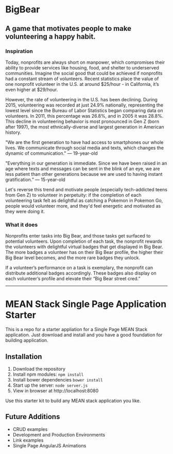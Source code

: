 # BigBear
## A game that motivates people to make volunteering a happy habit.

### Inspiration
Today, nonprofits are always short on manpower, which compromises their ability to provide services like housing, food, and shelter to underserved communities. Imagine the social good that could be achieved if nonprofits had a constant stream of volunteers. Recent statistics place the value of one nonprofit volunteer in the U.S. at around $25/hour - in California, it’s even higher at $29/hour.

However, the rate of volunteering in the U.S. has been declining. During 2015, volunteering was recorded at just 24.9% nationally, representing the lowest level since the Bureau of Labor Statistics began comparing data on volunteers. In 2011, this percentage was 26.8%, and in 2005 it was 28.8%. This decline in volunteering behavior is most pronounced in Gen Z (born after 1997), the most ethnically-diverse and largest generation in American history.

"We are the first generation to have had access to smartphones our whole lives. We communicate through social media and texts, which changes the dynamic of communication." — 19-year-old

"Everything in our generation is immediate. Since we have been raised in an age where texts and messages can be sent in the blink of an eye, we are less patient than other generations because we are used to having instant gratification.”
— 15-year-old

Let's reverse this trend and motivate people (especially tech-addicted teens from Gen Z) to volunteer in perpetuity: if the completion of each volunteering task felt as delightful as catching a Pokemon in Pokemon Go, people would volunteer more, and they'd feel energetic and motivated as they were doing it.

### What it does
Nonprofits enter tasks into Big Bear, and those tasks get surfaced to potential volunteers. Upon completion of each task, the nonprofit rewards the volunteers with delightful virtual badges that get displayed in Big Bear. The more badges a volunteer has on their Big Bear profile, the higher their Big Bear level becomes, and the more rare badges they unlock.

If a volunteer’s performance on a task is exemplary, the nonprofit can distribute additional badges accordingly. These badges also display on each volunteer’s profile and elevate their “Big Bear street cred.”

***

# MEAN Stack Single Page Application Starter

This is a repo for a starter appliation for a Single Page MEAN Stack application. Just download and install and you have a good foundation for building application. 

## Installation
1. Download the repository
2. Install npm modules: `npm install`
3. Install bower dependencies `bower install`
4. Start up the server: `node server.js`
5. View in browser at http://localhost:8080

Use this starter kit to build any MEAN stack application you like.



## Future Additions
- CRUD examples
- Development and Production Environments
- Link examples
- Single Page AngularJS Animations

